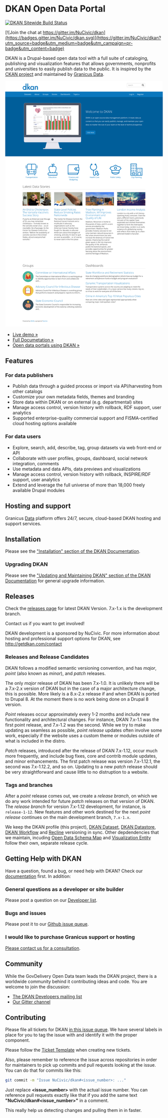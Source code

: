 # DKAN Open Data Portal

[![DKAN Sitewide Build Status](https://circleci.com/gh/NuCivic/dkan.svg?style=svg)](https://circleci.com/gh/NuCivic/dkan)

[![Join the chat at https://gitter.im/NuCivic/dkan](https://badges.gitter.im/NuCivic/dkan.svg)](https://gitter.im/NuCivic/dkan?utm_source=badge&utm_medium=badge&utm_campaign=pr-badge&utm_content=badge)

DKAN is a Drupal-based open data tool with a full suite of cataloging, publishing and visualization features that allows governments, nonprofits and universities to easily publish data to the public. It is inspired by the [CKAN project](https://github.com/ckan/ckan) and maintained by [Granicus Data](http://getdkan.com/contact).

[![DKAN](docs/images/dkan-front-page.png)](http://getdkan.com)

*  [ Live demo » ](http://demo.getdkan.com/)
*  [ Full Documetation » ](http://docs.getdkan.com/)
*  [ Open data portals using DKAN » ](https://github.com/NuCivic/dkan-sites)

## Features

### For data publishers

*   Publish data through a guided process or import via API/harvesting from other catalogs
*   Customize your own metadata fields, themes and branding
*   Store data within DKAN or on external (e.g. departmental) sites
*   Manage access control, version history with rollback, RDF support, user analytics
*   Supported enterprise-quality commercial support and FISMA-certified cloud hosting options available

### For data users

*   Explore, search, add, describe, tag, group datasets via web front-end or API
*   Collaborate with user profiles, groups, dashboard, social network integration, comments
*   Use metadata and data APIs, data previews and visualizations
*   Manage access control, version history with rollback, INSPIRE/RDF support, user analytics
*   Extend and leverage the full universe of more than 18,000 freely available Drupal modules

## Hosting and support

Granicus [Data](http://getdkan.com/) platform offers 24/7, secure, cloud-based DKAN hosting and support services.

## Installation

Please see the ["Installation" section of the DKAN Documentation](http://docs.getdkan.com/en/latest/introduction/installation.html).

### Upgrading DKAN

Please see the ["Updating and Maintaining DKAN" section of the DKAN Documentation](http://docs.getdkan.com/en/latest/introduction/maintaining.html) for general upgrade information.

## Releases

Check the [releases page](https://github.com/NuCivic/dkan/releases) for latest DKAN Version. 7.x-1.x is the development branch.

Contact us if you want to get involved!

DKAN development is a sponsored by NuCivic. For more information about hosting and professional support options for DKAN, see http://getdkan.com/contact

### Releases and Release Candidates

DKAN follows a modified semantic versioning convention, and has _major_, _point_ (also known as _minor_), and _patch_ releases.

The only _major_ release of DKAN has been 7.x-1.0. It is unlikely there will be a 7.x-2.x version of DKAN but in the case of a major architecture change, this is possible. More likely is a 8.x-2.x release if and when DKAN is ported to Drupal 8. At the moment there is no work being done on a Drupal 8 version.

_Point_ releases occur approximately every 1-2 months and include new functionality and architectural changes. For instance, DKAN 7.x-1.1 was the first point release, and 7.x-1.2 was the second. While we try to make updating as seamless as possible, _point release_ updates often involve some work, especially if the website uses a custom theme or modules outside of what is included in the distro.

_Patch_ releases, introduced after the release of DKAN 7.x-1.12, occur much more frequently, and include bug fixes, core and contrib module updates, and minor enhancements. The first patch release was version 7.x-1.12.1, the second was 7.x-1.12.2, and so on. Updating to a new _patch_ release should be very straightforward and cause little to no distruption to a website.

### Tags and branches

After a _point_ release comes out, we create a _release branch_, on which we do any work intended for future _patch_ releases on that version of DKAN. The _release branch_ for version 7.x-1.12 development, for instance, is `release-1-12`. New features and other work destined for the next _point release_ continues on the main development branch, `7.x-1.x`.

We keep the DKAN profile (this project), [DKAN Dataset](https://github.com/NuCivic/dkan_dataset), [DKAN Datastore](https://github.com/NuCivic/dkan_datastore), [DKAN Workflow](https://github.com/NuCivic/dkan_workflow) and [Recline](https://github.com/NuCivic/recline) versioning in sync. Other depdendencies that we maintain, incuding [Open Data Schema Map](https://github.com/NuCivic/open_data_schema_map) and [Visualization Entity](https://github.com/NuCivic/visualization_entity) follow their own, separate release cycle.

## Getting Help with DKAN

Have a question, found a bug, or need help with DKAN? Check our [documentation](http://docs.getdkan.com) first. In addition:

### General questions as a developer or site builder

Please post a question on our [Developer list](https://groups.google.com/forum/?hl=en#!forum/dkan-dev).

### Bugs and issues

Please post it to our [Github issue queue](https://github.com/nucivic/dkan/issues).

### I would like to purchase Granicus support or hosting

[Please contact us for a consultation](https://granicus.com/contact-us/).

## Community

While the GovDelivery Open Data team leads the DKAN project, there is a worldwide community behind it contributing ideas and code. You are welcome to join the discussion:

* [The DKAN Developers mailing list](https://groups.google.com/forum/?hl=en#!forum/dkan-dev)
* [Our Gitter channel](https://gitter.im/NuCivic/dkan)

## Contributing

Please file all tickets for DKAN [in this issue queue](https://github.com/NuCivic/dkan/issues). We have several labels in place for you to tag the issue with and identify it with the proper component.

Please follow the [Ticket Template](https://github.com/NuCivic/dkan/blob/7.x-1.x/CONTRIBUTING.md#new-feature-template) when creating new tickets.

Also, please remember to reference the issue across repositories in order for maintainers to pick up commits and pull requests looking at the issue. You can do that for commits like this:

```bash
git commit -m "Issue NuCivic/dkan#<issue_number>: ..."
```

Just replace **<issue_number>** with the actual issue number. You can reference pull requests exactly like that if you add the same text **"NuCivic/dkan#&lt;issue_number&gt;"** in a comment. 

This really help us detecting changes and pulling them in in faster.
